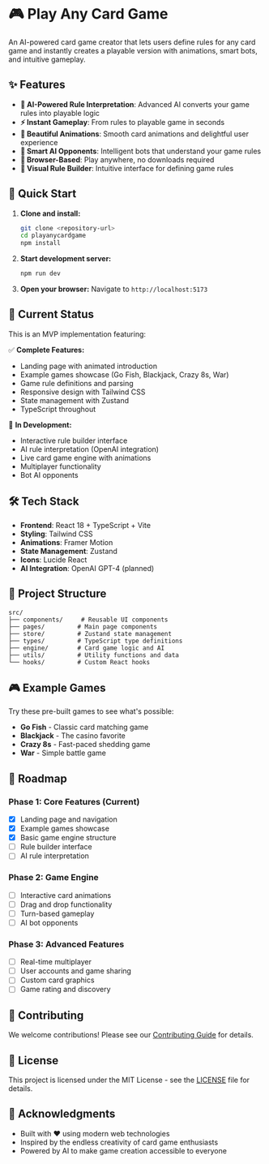 # 🎮 Play Any Card Game

An AI-powered card game creator that lets users define rules for any card game and instantly creates a playable version with animations, smart bots, and intuitive gameplay.

## ✨ Features

- **🤖 AI-Powered Rule Interpretation**: Advanced AI converts your game rules into playable logic
- **⚡ Instant Gameplay**: From rules to playable game in seconds
- **🎨 Beautiful Animations**: Smooth card animations and delightful user experience
- **🧠 Smart AI Opponents**: Intelligent bots that understand your game rules
- **📱 Browser-Based**: Play anywhere, no downloads required
- **🔧 Visual Rule Builder**: Intuitive interface for defining game rules

## 🚀 Quick Start

1. **Clone and install:**
   ```bash
   git clone <repository-url>
   cd playanycardgame
   npm install
   ```

2. **Start development server:**
   ```bash
   npm run dev
   ```

3. **Open your browser:**
   Navigate to `http://localhost:5173`

## 🎯 Current Status

This is an MVP implementation featuring:

✅ **Complete Features:**
- Landing page with animated introduction
- Example games showcase (Go Fish, Blackjack, Crazy 8s, War)
- Game rule definitions and parsing
- Responsive design with Tailwind CSS
- State management with Zustand
- TypeScript throughout

🚧 **In Development:**
- Interactive rule builder interface
- AI rule interpretation (OpenAI integration)
- Live card game engine with animations
- Multiplayer functionality
- Bot AI opponents

## 🛠️ Tech Stack

- **Frontend**: React 18 + TypeScript + Vite
- **Styling**: Tailwind CSS
- **Animations**: Framer Motion
- **State Management**: Zustand
- **Icons**: Lucide React
- **AI Integration**: OpenAI GPT-4 (planned)

## 📁 Project Structure

```
src/
├── components/     # Reusable UI components
├── pages/         # Main page components
├── store/         # Zustand state management
├── types/         # TypeScript type definitions
├── engine/        # Card game logic and AI
├── utils/         # Utility functions and data
└── hooks/         # Custom React hooks
```

## 🎮 Example Games

Try these pre-built games to see what's possible:

- **Go Fish** - Classic card matching game
- **Blackjack** - The casino favorite
- **Crazy 8s** - Fast-paced shedding game
- **War** - Simple battle game

## 🔮 Roadmap

### Phase 1: Core Features (Current)
- [x] Landing page and navigation
- [x] Example games showcase
- [x] Basic game engine structure
- [ ] Rule builder interface
- [ ] AI rule interpretation

### Phase 2: Game Engine
- [ ] Interactive card animations
- [ ] Drag and drop functionality
- [ ] Turn-based gameplay
- [ ] AI bot opponents

### Phase 3: Advanced Features
- [ ] Real-time multiplayer
- [ ] User accounts and game sharing
- [ ] Custom card graphics
- [ ] Game rating and discovery

## 🤝 Contributing

We welcome contributions! Please see our [Contributing Guide](CONTRIBUTING.md) for details.

## 📄 License

This project is licensed under the MIT License - see the [LICENSE](LICENSE) file for details.

## 🙏 Acknowledgments

- Built with ❤️ using modern web technologies
- Inspired by the endless creativity of card game enthusiasts
- Powered by AI to make game creation accessible to everyone
